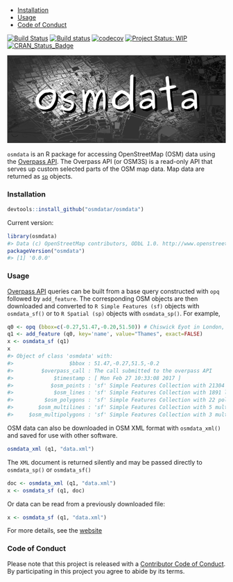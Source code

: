 -   [Installation](#installation)
-   [Usage](#usage)
-   [Code of Conduct](#code-of-conduct)

<!-- README.md is generated from README.Rmd. Please edit that file -->
[![Build Status](https://travis-ci.org/osmdatar/osmdata.svg?branch=master)](https://travis-ci.org/osmdatar/osmdata) [![Build status](https://ci.appveyor.com/api/projects/status/github/osmdatar/osmdata?svg=true)](https://ci.appveyor.com/project/mpadge/osmdata) [![codecov](https://codecov.io/gh/osmdatar/osmdata/branch/master/graph/badge.svg)](https://codecov.io/gh/osmdatar/osmdata) [![Project Status: WIP](http://www.repostatus.org/badges/0.1.0/wip.svg)](http://www.repostatus.org/#wip) [![CRAN\_Status\_Badge](http://www.r-pkg.org/badges/version/osmdata)](http://cran.r-project.org/web/packages/osmdata)

![](./docs/fig/title.png)

`osmdata` is an R package for accessing OpenStreetMap (OSM) data using the [Overpass API](http://wiki.openstreetmap.org/wiki/Overpass_API). The Overpass API (or OSM3S) is a read-only API that serves up custom selected parts of the OSM map data. Map data are returned as [`sp`](https://cran.r-project.org/package=sp) objects.

### Installation

``` r
devtools::install_github("osmdatar/osmdata")
```

Current version:

``` r
library(osmdata)
#> Data (c) OpenStreetMap contributors, ODbL 1.0. http://www.openstreetmap.org/copyright
packageVersion("osmdata")
#> [1] '0.0.0'
```

### Usage

[Overpass API](http://wiki.openstreetmap.org/wiki/Overpass_API) queries can be built from a base query constructed with `opq` followed by `add_feature`. The corresponding OSM objects are then downloaded and converted to `R Simple Features (sf)` objects with `osmdata_sf()` or to `R Spatial (sp)` objects with `osmdata_sp()`. For example,

``` r
q0 <- opq (bbox=c(-0.27,51.47,-0.20,51.50)) # Chiswick Eyot in London, U.K.
q1 <- add_feature (q0, key='name', value="Thames", exact=FALSE)
x <- osmdata_sf (q1)
x
#> Object of class 'osmdata' with:
#>                  $bbox : 51.47,-0.27,51.5,-0.2
#>         $overpass_call : The call submitted to the overpass API
#>             $timestamp : [ Mon Feb 27 10:33:08 2017 ]
#>            $osm_points : 'sf' Simple Features Collection with 21304 points
#>             $osm_lines : 'sf' Simple Features Collection with 1891 linestrings
#>          $osm_polygons : 'sf' Simple Features Collection with 22 polygons
#>        $osm_multilines : 'sf' Simple Features Collection with 5 multilinestrings
#>     $osm_multipolygons : 'sf' Simple Features Collection with 3 multipolygons
```

OSM data can also be downloaded in OSM XML format with `osmdata_xml()` and saved for use with other software.

``` r
osmdata_xml (q1, "data.xml")
```

The `XML` document is returned silently and may be passed directly to `osmdata_sp()` or `osmdata_sf()`

``` r
doc <- osmdata_xml (q1, "data.xml")
x <- osmdata_sf (q1, doc)
```

Or data can be read from a previously downloaded file:

``` r
x <- osmdata_sf (q1, "data.xml")
```

For more details, see the [website](https://osmdatar.github.io/osmdata/)

### Code of Conduct

Please note that this project is released with a [Contributor Code of Conduct](CONDUCT.md). By participating in this project you agree to abide by its terms.
